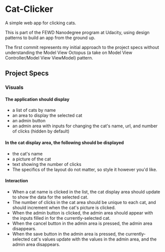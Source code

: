 # Cat-Clicker
A simple web app for clicking cats.

This is part of the FEWD Nanodegree program at Udacity, using design patterns to build an app from the ground up.

The first commit represents my initial approach to the project specs without understanding the Model View Octopus (a take on Model View Controller/Model View ViewModel) pattern.

## Project Specs

### Visuals

#### The application should display
* a list of cats by name
* an area to display the selected cat
* an admin button
* an admin area with inputs for changing the cat's name, url, and number of clicks (hidden by default)

#### In the cat display area, the following should be displayed
* the cat's name
* a picture of the cat
* text showing the number of clicks
* The specifics of the layout do not matter, so style it however you'd like.

#### Interaction
* When a cat name is clicked in the list, the cat display area should update to show the data for the selected cat.
* The number of clicks in the cat area should be unique to each cat, and should increment when the cat's picture is clicked.
* When the admin button is clicked, the admin area should appear with the inputs filled in for the currently-selected cat.
* When the cancel button in the admin area is pressed, the admin area disappears.
* When the save button in the admin area is pressed, the currently-selected cat's values update with the values in the admin area, and the admin area disappears.
